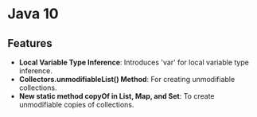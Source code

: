 # Java 10


## Features

- **Local Variable Type Inference**: Introduces 'var' for local variable type inference.
- **Collectors.unmodifiableList() Method**: For creating unmodifiable collections.
- **New static method copyOf in List, Map, and Set**: To create unmodifiable copies of collections.
